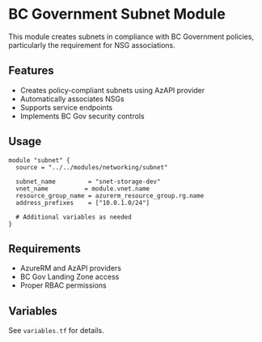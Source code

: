 # BC Government Subnet Module

This module creates subnets in compliance with BC Government policies, particularly the requirement for NSG associations.

## Features
- Creates policy-compliant subnets using AzAPI provider
- Automatically associates NSGs
- Supports service endpoints
- Implements BC Gov security controls

## Usage
```hcl
module "subnet" {
  source = "../../modules/networking/subnet"

  subnet_name         = "snet-storage-dev"
  vnet_name          = module.vnet.name
  resource_group_name = azurerm_resource_group.rg.name
  address_prefixes    = ["10.0.1.0/24"]
  
  # Additional variables as needed
}
```

## Requirements
- AzureRM and AzAPI providers
- BC Gov Landing Zone access
- Proper RBAC permissions

## Variables
See `variables.tf` for details.
